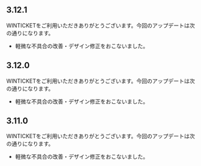 ## 3.12.1
WINTICKETをご利用いただきありがとうございます。今回のアップデートは次の通りになります。

- 軽微な不具合の改善・デザイン修正をおこないました。

## 3.12.0
WINTICKETをご利用いただきありがとうございます。今回のアップデートは次の通りになります。

- 軽微な不具合の改善・デザイン修正をおこないました。

## 3.11.0
WINTICKETをご利用いただきありがとうございます。今回のアップデートは次の通りになります。

- 軽微な不具合の改善・デザイン修正をおこないました。

